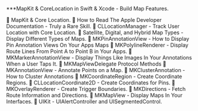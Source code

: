 
 ***MapKit & CoreLocation in Swift & Xcode - Build Map Features.

🔹 MapKit & Core Location.
🔹 How to Read The Apple Developer Documentation - Truly a Rare Skill.
🔹 CLLocationManager - Track User Location with Core Location.
🔹 Satellite, Digital, and Hybrid Map Types - Display Different Types of Maps.
🔹 MKPinAnnotationView - How to Display Pin Annotation Views On Your Apps Maps
🔹 MKPolylineRenderer - Display Route Lines From Point A to Point B in Your Apps.
🔹 MKMarkerAnnotationView - Display Things Like Images In Your Annotations When a User Taps It.
🔹 MKMapViewDelegate Protocol Methods
🔹 MKAnnotationView - Annotate Points on a Map.
🔹 MKClusterAnnotation - How to Cluster Annotations
🔹 MKCoordinateRegion - Create Coordinate Regions.
🔹 CLLocationCoordinate2D - Create Coordinates for Pins.
🔹 MKOverlayRenderer - Create Trigger Boundaries.
🔹 MKDirections - Fetch Route Information and Directions.
🔹 MKMapView - Display Maps In Your Interfaces.
🔹 UIKit - UIAlertController and UISegmentedControl.
